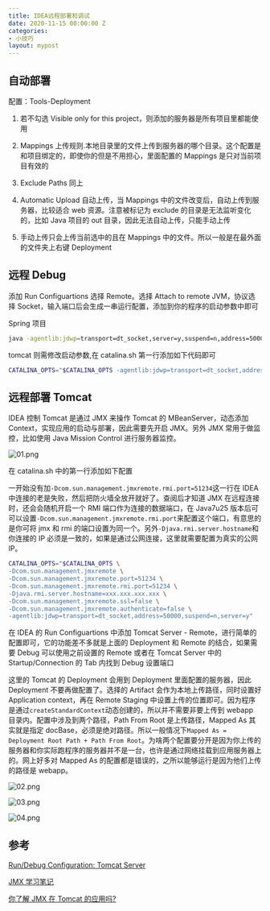 ```yaml
---
title: IDEA远程部署和调试
date: 2020-11-15 00:00:00 Z
categories:
- 小技巧
layout: mypost
---
```


## 自动部署

配置：Tools-Deployment

1. 若不勾选 Visible only for this project，则添加的服务器是所有项目里都能使用

2. Mappings 上传规则.本地目录里的文件上传到服务器的哪个目录。这个配置是和项目绑定的，即使你的但是不用担心，里面配置的 Mappings 是只对当前项目有效的

3. Exclude Paths 同上

4. Automatic Upload 自动上传，当 Mappings 中的文件改变后，自动上传到服务器，比较适合 web 资源。注意被标记为 exclude 的目录是无法监听变化的，比如 Java 项目的 out 目录，因此无法自动上传，只能手动上传

5. 手动上传只会上传当前选中的且在 Mappings 中的文件。所以一般是在最外面的文件夹上右键 Deployment

## 远程 Debug

添加 Run Configuartions 选择 Remote。选择 Attach to remote JVM，协议选择 Socket，输入端口后会生成一串运行配置，添加到你的程序的启动参数中即可

Spring 项目

```sh
java -agentlib:jdwp=transport=dt_socket,server=y,suspend=n,address=50000 -jar web.jar
```

tomcat 则需修改启动参数,在 catalina.sh 第一行添加如下代码即可

```sh
CATALINA_OPTS="$CATALINA_OPTS -agentlib:jdwp=transport=dt_socket,address=50000,suspend=n,server=y"
```

## 远程部署 Tomcat

IDEA 控制 Tomcat 是通过 JMX 来操作 Tomcat 的 MBeanServer，动态添加 Context，实现应用的启动与部署，因此需要先开启 JMX。另外 JMX 常用于做监控，比如使用 Java Mission Control 进行服务器监控。

![01.png](01.png)

在 catalina.sh 中的第一行添加如下配置

一开始没有加`-Dcom.sun.management.jmxremote.rmi.port=51234`这一行在 IDEA 中连接的老是失败，然后把防火墙全放开就好了。查阅后才知道 JMX 在远程连接时，还会会随机开启一个 RMI 端口作为连接的数据端口，在 Java7u25 版本后可可以设置`-Dcom.sun.management.jmxremote.rmi.port`来配置这个端口，有意思的是你可将 jmx 和 rmi 的端口设置为同一个。另外`-Djava.rmi.server.hostname`和你连接的 IP 必须是一致的，如果是通过公网连接，这里就需要配置为真实的公网 IP。

```sh
CATALINA_OPTS="$CATALINA_OPTS \
-Dcom.sun.management.jmxremote \
-Dcom.sun.management.jmxremote.port=51234 \
-Dcom.sun.management.jmxremote.rmi.port=51234 \
-Djava.rmi.server.hostname=xxx.xxx.xxx.xxx \
-Dcom.sun.management.jmxremote.ssl=false \
-Dcom.sun.management.jmxremote.authenticate=false \
-agentlib:jdwp=transport=dt_socket,address=50000,suspend=n,server=y"
```

在 IDEA 的 Run Configuartions 中添加 Tomcat Server - Remote，进行简单的配置即可，它的功能差不多就是上面的 Deployment 和 Remote 的结合，如果需要 Debug 可以使用之前设置的 Remote 或者在 Tomcat Server 中的 Startup/Connection 的 Tab 内找到 Debug 设置端口

这里的 Tomcat 的 Deployment 会用到 Deployment 里面配置的服务器，因此 Deployment 不要再做配置了。选择的 Artifact 会作为本地上传路径，同时设置好 Application context，再在 Remote Staging 中设置上传的位置即可。因为程序是通过`createStandardContext`动态创建的，所以并不需要非要上传到 webapp 目录内。配置中涉及到两个路径，Path From Root 是上传路径，Mapped As 其实就是指定 docBase，必须是绝对路径。所以一般情况下`Mapped As = Deployment Root Path + Path From Root`。为啥两个配置要分开是因为你上传的服务器和你实际跑程序的服务器并不是一台，也许是通过网络挂载到应用服务器上的。网上好多对 Mapped As 的配置都是错误的，之所以能够运行是因为他们上传的路径是 webapp。

![02.png](02.png)

![03.png](03.png)

![04.png](04.png)

## 参考

[Run/Debug Configuration: Tomcat Server](https://www.jetbrains.com/help/idea/2019.1/run-debug-configuration-tomcat-server.html)

[JMX 学习笔记](https://www.jianshu.com/p/414647c1179e)

[你了解 JMX 在 Tomcat 的应用吗?](https://www.jianshu.com/p/803d3608c83f)
